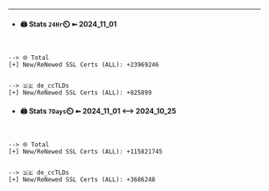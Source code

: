 

---
- #### 🖨️ **Stats** `24Hr`⏲️ ➼ 2024_11_01
```console


--> 🌐 Total
[+] New/ReNewed SSL Certs (ALL): +23969246


--> 🇩🇪 de_ccTLDs
[+] New/ReNewed SSL Certs (ALL): +825899

```

- #### 🖨️ **Stats** `7Days`⏲️ ➼ 2024_11_01 <--> 2024_10_25
```console


--> 🌐 Total
[+] New/ReNewed SSL Certs (ALL): +115821745


--> 🇩🇪 de_ccTLDs
[+] New/ReNewed SSL Certs (ALL): +3686248

```

